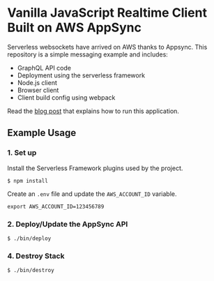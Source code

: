 # Vanilla JavaScript Realtime Client Built on AWS AppSync
Serverless websockets have arrived on AWS thanks to Appsync. This repository is a simple messaging example and includes:
- GraphQL API code
- Deployment using the serverless framework
- Node.js client
- Browser client
- Client build config using webpack

Read the [blog post](https://andrewgriffithsonline.com/blog/serverless-websockets-on-aws) that explains how to run this application.

## Example Usage

### 1. Set up
Install the Serverless Framework plugins used by the project.
```Shell
$ npm install
```
Create an `.env` file and update the `AWS_ACCOUNT_ID` variable.
```Shell
export AWS_ACCOUNT_ID=123456789
```

### 2. Deploy/Update the AppSync API
```Shell
$ ./bin/deploy
```

### 4. Destroy Stack
```Shell
$ ./bin/destroy
```
